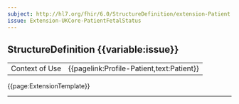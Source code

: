 ```yaml
---
subject: http://hl7.org/fhir/6.0/StructureDefinition/extension-Patient.fetalStatus
issue: Extension-UKCore-PatientFetalStatus
---
```


<div class="NewAddedItem">
<h2> StructureDefinition {{variable:issue}} </h2>


<table id="addToTranspose">
<tr><td>Context of Use</td>
<td>{{pagelink:Profile-Patient,text:Patient}}</td>
</tr>

</table>


{{page:ExtensionTemplate}}
</div>

---

